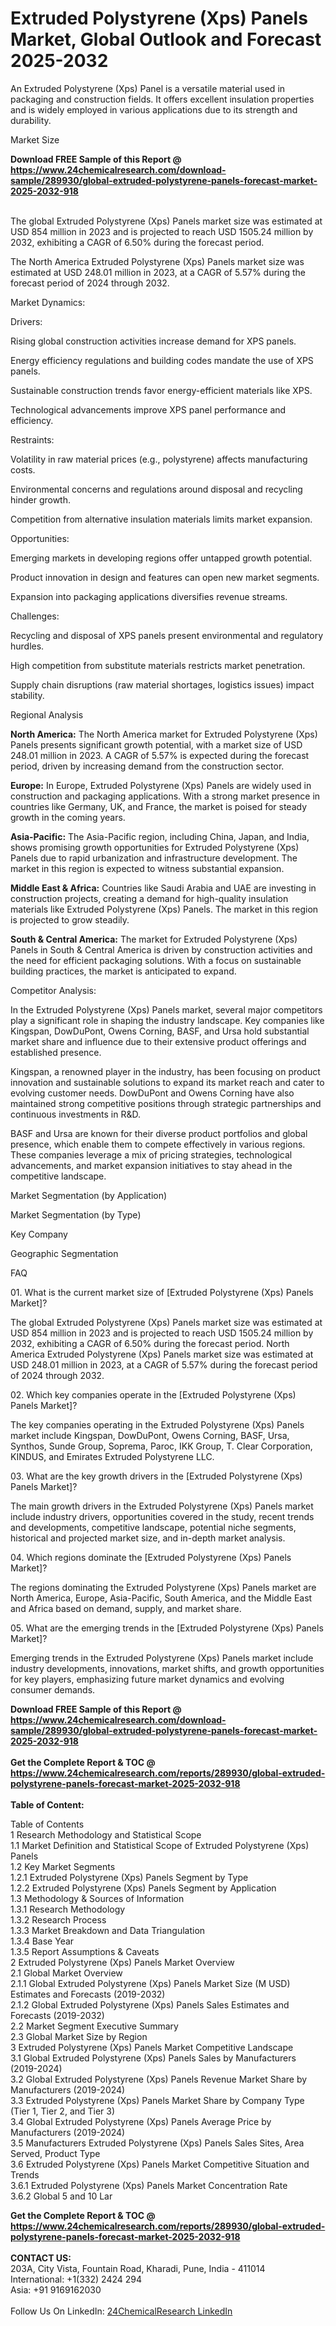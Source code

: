 <h1>Extruded Polystyrene (Xps) Panels Market, Global Outlook and Forecast 2025-2032</h1><p>An Extruded Polystyrene (Xps) Panel is a versatile material used in packaging and construction fields. It offers excellent insulation properties and is widely employed in various applications due to its strength and durability.</p><p>
Market Size</p><p>
</p><div><b>Download FREE Sample of this Report @ 
            <a href="https://www.24chemicalresearch.com/download-sample/289930/global-extruded-polystyrene-panels-forecast-market-2025-2032-918">
            https://www.24chemicalresearch.com/download-sample/289930/global-extruded-polystyrene-panels-forecast-market-2025-2032-918</a></b></div><br><p>The global Extruded Polystyrene (Xps) Panels market size was estimated at USD 854 million in 2023 and is projected to reach USD 1505.24 million by 2032, exhibiting a CAGR of 6.50% during the forecast period.</p><p>
</p><p>The North America Extruded Polystyrene (Xps) Panels market size was estimated at USD 248.01 million in 2023, at a CAGR of 5.57% during the forecast period of 2024 through 2032.</p><p>
Market Dynamics:</p><p>
Drivers:</p><p>
</p><p style="margin-left:0px; margin-right:0px">Rising global construction activities increase demand for XPS panels.</p><p style="margin-left:0px; margin-right:0px">Energy efficiency regulations and building codes mandate the use of XPS panels.</p><p style="margin-left:0px; margin-right:0px">Sustainable construction trends favor energy-efficient materials like XPS.</p><p style="margin-left:0px; margin-right:0px">Technological advancements improve XPS panel performance and efficiency.</p><p>
Restraints:</p><p>
</p><p style="margin-left:0px; margin-right:0px">Volatility in raw material prices (e.g., polystyrene) affects manufacturing costs.</p><p style="margin-left:0px; margin-right:0px">Environmental concerns and regulations around disposal and recycling hinder growth.</p><p style="margin-left:0px; margin-right:0px">Competition from alternative insulation materials limits market expansion.</p><p>
Opportunities:</p><p>
</p><p style="margin-left:0px; margin-right:0px">Emerging markets in developing regions offer untapped growth potential.</p><p style="margin-left:0px; margin-right:0px">Product innovation in design and features can open new market segments.</p><p style="margin-left:0px; margin-right:0px">Expansion into packaging applications diversifies revenue streams.</p><p>
Challenges:</p><p>
</p><p style="margin-left:0px; margin-right:0px">Recycling and disposal of XPS panels present environmental and regulatory hurdles.</p><p style="margin-left:0px; margin-right:0px">High competition from substitute materials restricts market penetration.</p><p style="margin-left:0px; margin-right:0px">Supply chain disruptions (raw material shortages, logistics issues) impact stability.</p><p>
Regional Analysis</p><p>
</p><p><strong>North America:</strong> The North America market for Extruded Polystyrene (Xps) Panels presents significant growth potential, with a market size of USD 248.01 million in 2023. A CAGR of 5.57% is expected during the forecast period, driven by increasing demand from the construction sector.</p><p>
</p><p><strong>Europe:</strong> In Europe, Extruded Polystyrene (Xps) Panels are widely used in construction and packaging applications. With a strong market presence in countries like Germany, UK, and France, the market is poised for steady growth in the coming years.</p><p>
</p><p><strong>Asia-Pacific:</strong> The Asia-Pacific region, including China, Japan, and India, shows promising growth opportunities for Extruded Polystyrene (Xps) Panels due to rapid urbanization and infrastructure development. The market in this region is expected to witness substantial expansion.</p><p>
</p><p><strong>Middle East &amp; Africa:</strong> Countries like Saudi Arabia and UAE are investing in construction projects, creating a demand for high-quality insulation materials like Extruded Polystyrene (Xps) Panels. The market in this region is projected to grow steadily.</p><p>
</p><p><strong>South &amp; Central America:</strong> The market for Extruded Polystyrene (Xps) Panels in South &amp; Central America is driven by construction activities and the need for efficient packaging solutions. With a focus on sustainable building practices, the market is anticipated to expand.</p><p>
Competitor Analysis:</p><p>
</p><p>In the Extruded Polystyrene (Xps) Panels market, several major competitors play a significant role in shaping the industry landscape. Key companies like Kingspan, DowDuPont, Owens Corning, BASF, and Ursa hold substantial market share and influence due to their extensive product offerings and established presence.</p><p>
</p><p>Kingspan, a renowned player in the industry, has been focusing on product innovation and sustainable solutions to expand its market reach and cater to evolving customer needs. DowDuPont and Owens Corning have also maintained strong competitive positions through strategic partnerships and continuous investments in R&amp;D.</p><p>
</p><p>BASF and Ursa are known for their diverse product portfolios and global presence, which enable them to compete effectively in various regions. These companies leverage a mix of pricing strategies, technological advancements, and market expansion initiatives to stay ahead in the competitive landscape.</p><p>
</p><p>
Market Segmentation (by Application)</p><p>
</p><p>
Market Segmentation (by Type)</p><p>
</p><p>
Key Company</p><p>
</p><p>
Geographic Segmentation</p><p>
</p><p>
FAQ </p><p>
01. What is the current market size of [Extruded Polystyrene (Xps) Panels Market]?</p><p>
</p><p>The global Extruded Polystyrene (Xps) Panels market size was estimated at USD 854 million in 2023 and is projected to reach USD 1505.24 million by 2032, exhibiting a CAGR of 6.50% during the forecast period. North America Extruded Polystyrene (Xps) Panels market size was estimated at USD 248.01 million in 2023, at a CAGR of 5.57% during the forecast period of 2024 through 2032.</p><p>
02. Which key companies operate in the [Extruded Polystyrene (Xps) Panels Market]?</p><p>
</p><p>The key companies operating in the Extruded Polystyrene (Xps) Panels market include Kingspan, DowDuPont, Owens Corning, BASF, Ursa, Synthos, Sunde Group, Soprema, Paroc, IKK Group, T. Clear Corporation, KINDUS, and Emirates Extruded Polystyrene LLC.</p><p>
03. What are the key growth drivers in the [Extruded Polystyrene (Xps) Panels Market]?</p><p>
</p><p>The main growth drivers in the Extruded Polystyrene (Xps) Panels market include industry drivers, opportunities covered in the study, recent trends and developments, competitive landscape, potential niche segments, historical and projected market size, and in-depth market analysis.</p><p>
04. Which regions dominate the [Extruded Polystyrene (Xps) Panels Market]?</p><p>
</p><p>The regions dominating the Extruded Polystyrene (Xps) Panels market are North America, Europe, Asia-Pacific, South America, and the Middle East and Africa based on demand, supply, and market share.</p><p>
05. What are the emerging trends in the [Extruded Polystyrene (Xps) Panels Market]?</p><p>
</p><p>Emerging trends in the Extruded Polystyrene (Xps) Panels market include industry developments, innovations, market shifts, and growth opportunities for key players, emphasizing future market dynamics and evolving consumer demands.</p><div><b>Download FREE Sample of this Report @ 
            <a href="https://www.24chemicalresearch.com/download-sample/289930/global-extruded-polystyrene-panels-forecast-market-2025-2032-918">
            https://www.24chemicalresearch.com/download-sample/289930/global-extruded-polystyrene-panels-forecast-market-2025-2032-918</a></b></div><br><div><b>Get the Complete Report & TOC @ 
            <a href="https://www.24chemicalresearch.com/reports/289930/global-extruded-polystyrene-panels-forecast-market-2025-2032-918">
            https://www.24chemicalresearch.com/reports/289930/global-extruded-polystyrene-panels-forecast-market-2025-2032-918</a></b></div><br>
            <b>Table of Content:</b><p>Table of Contents<br />
1 Research Methodology and Statistical Scope<br />
1.1 Market Definition and Statistical Scope of Extruded Polystyrene (Xps) Panels<br />
1.2 Key Market Segments<br />
1.2.1 Extruded Polystyrene (Xps) Panels Segment by Type<br />
1.2.2 Extruded Polystyrene (Xps) Panels Segment by Application<br />
1.3 Methodology & Sources of Information<br />
1.3.1 Research Methodology<br />
1.3.2 Research Process<br />
1.3.3 Market Breakdown and Data Triangulation<br />
1.3.4 Base Year<br />
1.3.5 Report Assumptions & Caveats<br />
2 Extruded Polystyrene (Xps) Panels Market Overview<br />
2.1 Global Market Overview<br />
2.1.1 Global Extruded Polystyrene (Xps) Panels Market Size (M USD) Estimates and Forecasts (2019-2032)<br />
2.1.2 Global Extruded Polystyrene (Xps) Panels Sales Estimates and Forecasts (2019-2032)<br />
2.2 Market Segment Executive Summary<br />
2.3 Global Market Size by Region<br />
3 Extruded Polystyrene (Xps) Panels Market Competitive Landscape<br />
3.1 Global Extruded Polystyrene (Xps) Panels Sales by Manufacturers (2019-2024)<br />
3.2 Global Extruded Polystyrene (Xps) Panels Revenue Market Share by Manufacturers (2019-2024)<br />
3.3 Extruded Polystyrene (Xps) Panels Market Share by Company Type (Tier 1, Tier 2, and Tier 3)<br />
3.4 Global Extruded Polystyrene (Xps) Panels Average Price by Manufacturers (2019-2024)<br />
3.5 Manufacturers Extruded Polystyrene (Xps) Panels Sales Sites, Area Served, Product Type<br />
3.6 Extruded Polystyrene (Xps) Panels Market Competitive Situation and Trends<br />
3.6.1 Extruded Polystyrene (Xps) Panels Market Concentration Rate<br />
3.6.2 Global 5 and 10 Lar</p><div><b>Get the Complete Report & TOC @ 
            <a href="https://www.24chemicalresearch.com/reports/289930/global-extruded-polystyrene-panels-forecast-market-2025-2032-918">
            https://www.24chemicalresearch.com/reports/289930/global-extruded-polystyrene-panels-forecast-market-2025-2032-918</a></b></div><br><b>CONTACT US:</b><br>
            203A, City Vista, Fountain Road, Kharadi, Pune, India - 411014<br>
            International: +1(332) 2424 294<br>
            Asia: +91 9169162030 <br><br>
            Follow Us On LinkedIn: <a href="https://www.linkedin.com/company/24chemicalresearch/">24ChemicalResearch LinkedIn</a>